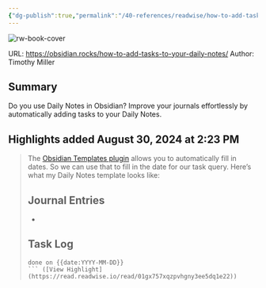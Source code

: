 ```yaml
---
{"dg-publish":true,"permalink":"/40-references/readwise/how-to-add-tasks-to-your-daily-notes-in-obsidian/","tags":["rw/articles"]}
---
```


![rw-book-cover](https://obsidian.rocks/wp-content/uploads/2022/09/glenn-carstens-peters-RLw-UC03Gwc-unsplash.jpg)
  
URL: https://obsidian.rocks/how-to-add-tasks-to-your-daily-notes/
Author: Timothy Miller

## Summary

Do you use Daily Notes in Obsidian? Improve your journals effortlessly by automatically adding tasks to your Daily Notes.

## Highlights added August 30, 2024 at 2:23 PM
>The [Obsidian Templates plugin](https://help.obsidian.md/Plugins/Templates) allows you to automatically fill in dates. So we can use that to fill in the date for our task query. Here’s what my Daily Notes template looks like:
>## Journal Entries
>-
>## Task Log
>```tasks
>done on {{date:YYYY-MM-DD}}
>``` ([View Highlight] (https://read.readwise.io/read/01gx757xqzpvhgny3ee5dq1e22))


